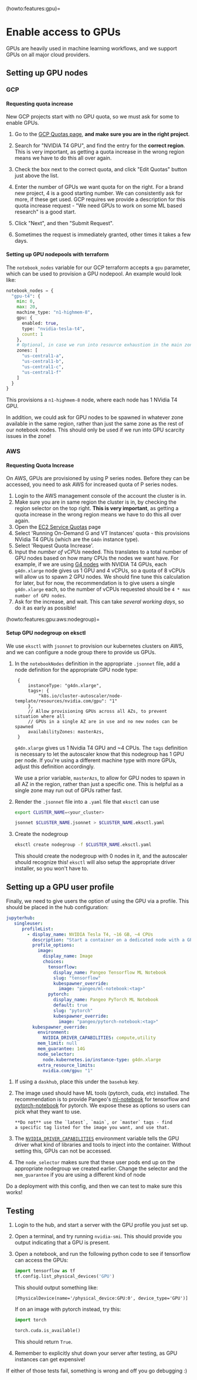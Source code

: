 (howto:features:gpu)=
# Enable access to GPUs

GPUs are heavily used in machine learning workflows, and we support
GPUs on all major cloud providers.

## Setting up GPU nodes

### GCP

#### Requesting quota increase

New GCP projects start with no GPU quota, so we must ask for some to enable
GPUs.

1. Go to the [GCP Quotas page](https://console.cloud.google.com/apis/api/compute.googleapis.com/quotas), 
   **and make sure you are in the right project**.
   
2. Search for "NVIDIA T4 GPU", and find the entry for the **correct region**.
   This is very important, as getting a quota increase in the wrong region means
   we have to do this all over again.

3. Check the box next to the correct quota, and click "Edit Quotas" button
   just above the list.

4. Enter the number of GPUs we want quota for on the right. For a brand new
   project, 4 is a good starting number. We can consistently ask for more,
   if these get used. GCP requires we provide a description for this quota
   increase request - "We need GPUs to work on some ML based research" is
   a good start. 
   
5. Click "Next", and then "Submit Request".

6. Sometimes the request is immediately granted, other times it takes a few
   days. 
   
#### Setting up GPU nodepools with terraform

The `notebook_nodes` variable for our GCP terraform accepts a `gpu`
parameter, which can be used to provision a GPU nodepool. An example
would look like:

```terraform
notebook_nodes = {
  "gpu-t4": {
    min: 0,
    max: 20,
    machine_type: "n1-highmem-8",
    gpu: {
      enabled: true,
      type: "nvidia-tesla-t4",
      count: 1
    },
    # Optional, in case we run into resource exhaustion in the main zone
    zones: [
      "us-central1-a",
      "us-central1-b",
      "us-central1-c",
      "us-central1-f"
    ]
  }
}
```

This provisions a `n1-highmem-8` node, where each node has 1 NVidia
T4 GPU.

In addition, we could ask for GPU nodes to be spawned in whatever zone
available in the same region, rather than just the same zone as the rest
of our notebook nodes. This should only be used if we run into GPU scarcity
issues in the zone!

### AWS

#### Requesting Quota Increase

On AWS, GPUs are provisioned by using P series nodes. Before they
can be accessed, you need to ask AWS for increased quota of P
series nodes.

1. Login to the AWS management console of the account the cluster is
   in.
2. Make sure you are in same region the cluster is in, by checking the
   region selector on the top right. **This is very important**, as getting
   a quota increase in the wrong region means we have to do this all over
   again.
3. Open the [EC2 Service Quotas](https://us-west-2.console.aws.amazon.com/servicequotas/home/services/ec2/quotas)
   page
4. Select 'Running On-Demand G and VT Instances' quota - this provisions NVidia T4
   GPUs (which are the `G4dn` instance type).
5. Select 'Request Quota Increase'.
6. Input the *number of vCPUs* needed. This translates to a total
   number of GPU nodes based on how many CPUs the nodes we want have.
   For example, if we are using [G4 nodes](https://aws.amazon.com/ec2/instance-types/g4/)
   with NVIDIA T4 GPUs, each `g4dn.xlarge` node gives us 1 GPU and
   4 vCPUs, so a quota of 8 vCPUs will allow us to spawn 2 GPU nodes.
   We should fine tune this calculation for later, but for now, the
   recommendation is to give users a single `g4dn.xlarge` each, so the number
   of vCPUs requested should be `4 * max number of GPU nodes`.
7. Ask for the increase, and wait. This can take *several working days*,
   so do it as early as possible!

(howto:features:gpu:aws:nodegroup)=
#### Setup GPU nodegroup on eksctl

We use `eksctl` with `jsonnet` to provision our kubernetes clusters on
AWS, and we can configure a node group there to provide us GPUs.

1. In the `notebookNodes` definition in the appropriate `.jsonnet` file,
   add a node definition for the appropriate GPU node type:

   ```
    {
        instanceType: "g4dn.xlarge",
        tags+: {
            "k8s.io/cluster-autoscaler/node-template/resources/nvidia.com/gpu": "1"
        },
        // Allow provisioning GPUs across all AZs, to prevent situation where all
        // GPUs in a single AZ are in use and no new nodes can be spawned
        availabilityZones: masterAzs,
    }
   ```

   `g4dn.xlarge` gives us 1 Nvidia T4 GPU and ~4 CPUs. The `tags` definition
   is necessary to let the autoscaler know that this nodegroup has
   1 GPU per node. If you're using a different machine type with
   more GPUs, adjust this definition accordingly.

   We use a prior variable, `masterAzs`, to allow for GPU nodes to spawn in all
   AZ in the region, rather than just a specific one. This is helpful as a single
   zone may run out of GPUs rather fast.

2. Render the `.jsonnet` file into a `.yaml` file that `eksctl` can use

   ```bash
   export CLUSTER_NAME=<your_cluster>
   ```

   ```bash
   jsonnet $CLUSTER_NAME.jsonnet > $CLUSTER_NAME.eksctl.yaml
   ```

3. Create the nodegroup

   ```bash
   eksctl create nodegroup -f $CLUSTER_NAME.eksctl.yaml
   ```

   This should create the nodegroup with 0 nodes in it, and the
   autoscaler should recognize this! `eksctl` will also setup the
   appropriate driver installer, so you won't have to.

## Setting up a GPU user profile

Finally, we need to give users the option of using the GPU via
a profile. This should be placed in the hub configuration:

```yaml
jupyterhub:
   singleuser:
      profileList:
        - display_name: NVIDIA Tesla T4, ~16 GB, ~4 CPUs
          description: "Start a container on a dedicated node with a GPU"
          profile_options:
            image:
              display_name: Image
              choices:
                tensorflow:
                  display_name: Pangeo Tensorflow ML Notebook
                  slug: "tensorflow"
                  kubespawner_override:
                    image: "pangeo/ml-notebook:<tag>"
                pytorch:
                  display_name: Pangeo PyTorch ML Notebook
                  default: true
                  slug: "pytorch"
                  kubespawner_override:
                    image: "pangeo/pytorch-notebook:<tag>"
          kubespawner_override:
            environment:
              NVIDIA_DRIVER_CAPABILITIES: compute,utility
            mem_limit: null
            mem_guarantee: 14G
            node_selector:
              node.kubernetes.io/instance-type: g4dn.xlarge
            extra_resource_limits:
              nvidia.com/gpu: "1"
```

1. If using a `daskhub`, place this under the `basehub` key.
2. The image used should have ML tools (pytorch, cuda, etc)
   installed. The recommendation is to provide Pangeo's
   [ml-notebook](https://hub.docker.com/r/pangeo/ml-notebook)
   for tensorflow and [pytorch-notebook](https://hub.docker.com/r/pangeo/pytorch-notebook)
   for pytorch. We expose these as options so users can pick what they want
   to use.

   ```{warning}
   **Do not** use the `latest`, `main`, or `master` tags - find
   a specific tag listed for the image you want, and use that.
   ```

3. The [`NVIDIA_DRIVER_CAPABILITIES`](https://docs.nvidia.com/datacenter/cloud-native/container-toolkit/user-guide.html#driver-capabilities)
   environment variable tells the GPU driver what kind of libraries
   and tools to inject into the container. Without setting this,
   GPUs can not be accessed.
4. The `node_selector` makes sure that these user pods end up on
   the appropriate nodegroup we created earlier. Change the selector
   and the `mem_guarantee` if you are using a different kind of node

Do a deployment with this config, and then we can test to make sure
this works!

## Testing

1. Login to the hub, and start a server with the GPU profile you
   just set up.
2. Open a terminal, and try running `nvidia-smi`. This should provide
   you output indicating that a GPU is present.
3. Open a notebook, and run the following python code to see if
   tensorflow can access the GPUs:

   ```python
   import tensorflow as tf
   tf.config.list_physical_devices('GPU')
   ```

   This should output something like:

   ```
   [PhysicalDevice(name='/physical_device:GPU:0', device_type='GPU')]
   ```

   If on an image with pytorch instead, try this:

   ```python
   import torch

   torch.cuda.is_available()
   ```

   This should return `True`.
4. Remember to explicitly shut down your server after testing,
   as GPU instances can get expensive!

If either of those tests fail, something is wrong and off you go debugging :)
